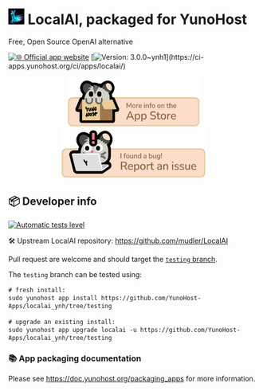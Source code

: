 <!--
N.B.: This README was automatically generated by <https://github.com/YunoHost/apps_tools/blob/main/readme_generator>
It shall NOT be edited by hand.
-->

<h1>
  <img src="https://raw.githubusercontent.com/YunoHost/apps/main/logos/localai.png" width="32px" alt="Logo of LocalAI">
  LocalAI, packaged for YunoHost
</h1>

Free, Open Source OpenAI alternative

[![🌐 Official app website](https://img.shields.io/badge/Official_app_website-darkgreen?style=for-the-badge)](https://localai.io/)
[![Version: 3.0.0~ynh1](https://img.shields.io/badge/Version-3.0.0~ynh1-rgba(0,150,0,1)?style=for-the-badge)](https://ci-apps.yunohost.org/ci/apps/localai/)

<div align="center">
<a href="https://apps.yunohost.org/app/localai"><img height="100px" src="https://github.com/YunoHost/yunohost-artwork/raw/refs/heads/main/badges/neopossum-badges/badge_more_info_on_the_appstore.svg"/></a>
<a href="https://github.com/YunoHost-Apps/localai_ynh/issues"><img height="100px" src="https://github.com/YunoHost/yunohost-artwork/raw/refs/heads/main/badges/neopossum-badges/badge_report_an_issue.svg"/></a>
</div>

## 📦 Developer info

[![Automatic tests level](https://apps.yunohost.org/badge/cilevel/localai)](https://ci-apps.yunohost.org/ci/apps/localai/)

🛠️ Upstream LocalAI repository: <https://github.com/mudler/LocalAI>

Pull request are welcome and should target the [`testing` branch](https://github.com/YunoHost-Apps/localai_ynh/tree/testing).

The `testing` branch can be tested using:
```
# fresh install:
sudo yunohost app install https://github.com/YunoHost-Apps/localai_ynh/tree/testing

# upgrade an existing install:
sudo yunohost app upgrade localai -u https://github.com/YunoHost-Apps/localai_ynh/tree/testing
```

### 📚 App packaging documentation

Please see <https://doc.yunohost.org/packaging_apps> for more information.